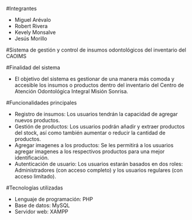 #Integrantes

- Miguel Arévalo
- Robert Rivera
- Kevely Monsalve
- Jesús Morillo

#Sistema de gestión y control de insumos odontológicos del inventario del CAOIMS

#Finalidad del sistema

- El objetivo del sistema es gestionar de una manera más comoda y accesible los insumos o productos dentro del inventario del Centro de Atención Odontológica Integral Misión Sonrisa.

#Funcionalidades principales

- Registro de insumos: Los usuarios tendrán la capacidad de agregar nuevos productos.
- Gestión de productos: Los usuarios podrán añadir y extraer productos del stock, así como también aumentar o reducir la cantidad de productos.
- Agregar imagenes a los productos: Se les permitirá a los usuarios agregar imagenes a los respectivos productos para una mejor identificación.
- Autenticación de usuario: Los usuarios estarán basados en dos roles: Administradores (con acceso completo) y los usuarios regulares (con acceso limitado).

#Tecnologías utilizadas

- Lenguaje de programación: PHP
- Base de datos: MySQL
- Servidor web: XAMPP
